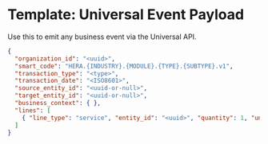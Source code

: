 # Template: Universal Event Payload
Use this to emit any business event via the Universal API.

```json
{
  "organization_id": "<uuid>",
  "smart_code": "HERA.{INDUSTRY}.{MODULE}.{TYPE}.{SUBTYPE}.v1",
  "transaction_type": "<type>",
  "transaction_date": "<ISO8601>",
  "source_entity_id": "<uuid-or-null>",
  "target_entity_id": "<uuid-or-null>",
  "business_context": { },
  "lines": [
    { "line_type": "service", "entity_id": "<uuid>", "quantity": 1, "unit_amount": 0 }
  ]
}
```
